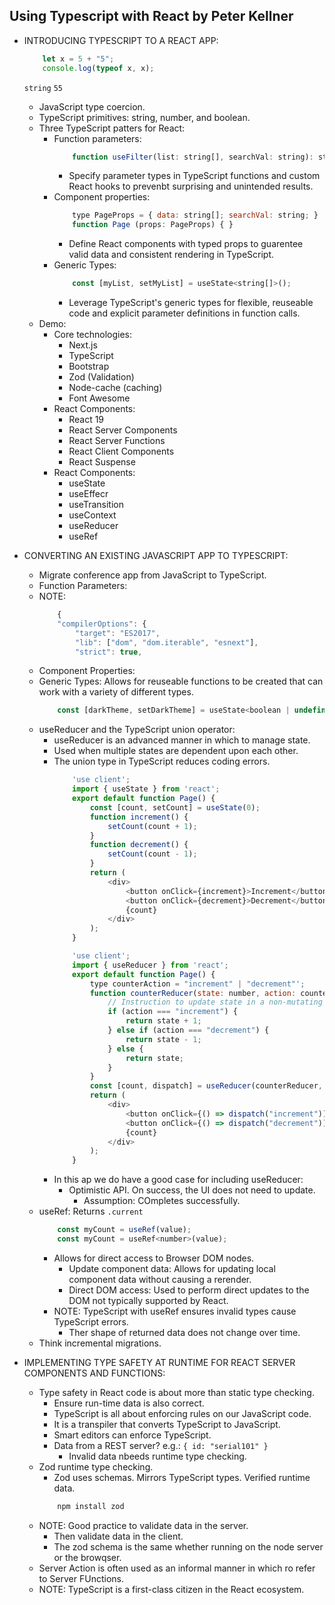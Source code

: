 ## Using Typescript with React by Peter Kellner

- INTRODUCING TYPESCRIPT TO A REACT APP:
    ```javascript
        let x = 5 + "5";
        console.log(typeof x, x);
    ```
    `string` `55`
    - JavaScript type coercion.
    - TypeScript primitives: string, number, and boolean.
    - Three TypeScript patters for React:
        - Function parameters:
            ```javascript
                function useFilter(list: string[], searchVal: string): string[] { }
            ```
            - Specify parameter types in TypeScript functions and custom React hooks to prevenbt surprising and unintended results.
        - Component properties:
            ```javascript
                type PageProps = { data: string[]; searchVal: string; }
                function Page (props: PageProps) { }
            ```
            - Define React components with typed props to guarentee valid data and consistent rendering in TypeScript.
        - Generic Types:
            ```javascript
                const [myList, setMyList] = useState<string[]>();
            ```
            - Leverage TypeScript's generic types for flexible, reuseable code and explicit parameter definitions in function calls.
    - Demo:
        - Core technologies:
            - Next.js
            - TypeScript
            - Bootstrap
            - Zod (Validation)
            - Node-cache (caching)
            - Font Awesome
        - React Components:
            - React 19
            - React Server Components
            - React Server Functions
            - React Client Components
            - React Suspense
        - React Components:
            - useState
            - useEffecr
            - useTransition
            - useContext
            - useReducer
            - useRef

- CONVERTING AN EXISTING JAVASCRIPT APP TO TYPESCRIPT:
    - Migrate conference app from JavaScript to TypeScript.
    - Function Parameters:
    - NOTE:
        ```javascript
            {
            "compilerOptions": {
                "target": "ES2017",
                "lib": ["dom", "dom.iterable", "esnext"],
                "strict": true,
        ```
    - Component Properties:
    - Generic Types: Allows for reuseable functions to be created that can work with a variety of different types.
        ```javascript
            const [darkTheme, setDarkTheme] = useState<boolean | undefined>();
        ```
    - useReducer and the TypeScript union operator:
        - useReducer is an advanced manner in which to manage state.
        - Used when multiple states are dependent upon each other.
        - The union type in TypeScript reduces coding errors.
            ```javascript
                'use client';
                import { useState } from 'react';
                export default function Page() {
                    const [count, setCount] = useState(0);
                    function increment() {
                        setCount(count + 1);
                    }
                    function decrement() {
                        setCount(count - 1);
                    }
                    return (
                        <div>
                            <button onClick={increment}>Increment</button>
                            <button onClick={decrement}>Decrement</button>
                            {count}
                        </div>
                    );
                }
            ```
            ```javascript
                'use client';
                import { useReducer } from 'react';
                export default function Page() {
                    type counterAction = "increment" | "decrement"';
                    function counterReducer(state: number, action: counterAction): number {
                        // Instruction to update state in a non-mutating manner.
                        if (action === "increment") {
                            return state + 1;
                        } else if (action === "decrement") {
                            return state - 1;
                        } else {
                            return state;
                        }
                    }
                    const [count, dispatch] = useReducer(counterReducer, 0);
                    return (
                        <div>
                            <button onClick={() => dispatch("increment"))}>Increment</button>
                            <button onClick={() => dispatch("decrement"))}>Decrement</button>
                            {count}
                        </div>
                    );
                }
            ```
        - In this ap we do have a good case for including useReducer:
            - Optimistic API. On success, the UI does not need to update.
                - Assumption: COmpletes successfully.
    - useRef: Returns `.current`
        ```javascript
            const myCount = useRef(value);
            const myCount = useRef<number>(value);
        ```
        - Allows for direct access to Browser DOM nodes.
            - Update component data: Allows for updating local component data without causing a rerender.
            - Direct DOM access: Used to perform direct updates to the DOM not typically supported by React.
        - NOTE: TypeScript with useRef ensures invalid types cause TypeScript errors.
            - Ther shape of returned data does not change over time.
    - Think incremental migrations.

- IMPLEMENTING TYPE SAFETY AT RUNTIME FOR REACT SERVER COMPONENTS AND FUNCTIONS:
    - Type safety in React code is about more than static type checking.
        - Ensure run-time data is also correct.
        - TypeScript is all about enforcing rules on our JavaScript code.
        - It is a transpiler that converts TypeScript to JavaScript.
        - Smart editors can enforce TypeScript.
        - Data from a REST server? e.g.: `{ id: "serial101" }`
            - Invalid data nbeeds runtime type checking.
    - Zod runtime type checking.
        - Zod uses schemas. Mirrors TypeScript types. Verified runtime data.
        ```javascript
            npm install zod
        ```
    - NOTE: Good practice to validate data in the server.
        - Then validate data in the client.
        - The zod schema is the same whether running on the node server or the browqser.
    - Server Action is often used as an informal manner in which ro refer to Server FUnctions.
    - NOTE: TypeScript is a first-class citizen in the React ecosystem.